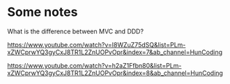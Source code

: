 # Some notes

What is the difference between MVC and DDD?

https://www.youtube.com/watch?v=I8WZuZ75dSQ&list=PLm-xZWCprwYQ3gyCxJ8TR1L2ZnUOPvOpr&index=7&ab_channel=HunCoding

https://www.youtube.com/watch?v=h2aZ1Ffbn80&list=PLm-xZWCprwYQ3gyCxJ8TR1L2ZnUOPvOpr&index=8&ab_channel=HunCoding


